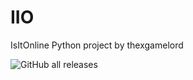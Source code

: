 # IIO
IsItOnline Python project by thexgamelord

![GitHub all releases](https://img.shields.io/github/downloads/thexgamelord/IIO/total?color=light%20green&style=flat-square)
